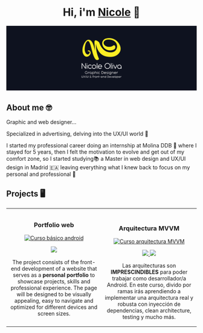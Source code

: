 <div align="center">
  
<h1 align="center">Hi, i'm <a href="https://nicoleoliva.github.io/NicoleOliva_Portfolio/index.html">Nicole</a> 👋
<div align="center">
  
</div>
</h1>

</div>


<img src="https://github.com/NicoleOliva/NicoleOliva/blob/main/Readme.Github-01.webp">


## About me 🤓

Graphic and web designer...

Specialized in advertising, delving into the UX/UI world 📱

I started my professional career doing an internship at Molina DDB 🫡
where I stayed for 5 years, then I felt the motivation to evolve and
get out of my comfort zone, so I started studying📚 a Master in web design
and UX/UI design in Madrid 🇪🇦 leaving everything what I knew back to
focus on my personal and professional 👾

## Projects 🖥️

<table>
<tr>
<td width="50%">
<h3 align="center">Portfolio web</h3>
<div align="center">
<a href="https://nicoleoliva.github.io/NicoleOliva_Portfolio/about.html" target="_blank">
<img src="https://github.com/NicoleOliva/NicoleOliva_Portfolio/blob/main/assets/portada_proyecto.png" width="400" alt="Curso básico android"></a>
<p>
<a href="https://github.com/ArisGuimera/Android-Expert" target="_blank">
<img src="https://img.shields.io/badge/CÓDIGO-ff9?style=for-the-badge&logo=github&logoColor=black">
</a>

</p>The project consists of the front-end development of a website that serves as a <strong>personal portfolio</strong> to showcase projects, skills and professional experience. The page will be designed to be visually appealing, easy to navigate and optimized for different devices and screen sizes.
</p>

</p>

</div>
                                                                                      
</td>

<td width="50%">
               <br>
<h3 align="center">Arquitectura MVVM</h3>
<div align="center">                                       
<a href="https://github.com/ArisGuimera/SimpleAndroidMVVM" target="_blank"><img src="https://i.imgur.com/7uCBigG.jpg" width="400" alt="Curso arquitectura MVVM"></a>
<br>
<p>
<a href="https://github.com/ArisGuimera/SimpleAndroidMVVM" target="_blank">
<img src="https://img.shields.io/badge/C%C3%93DIGO-80ffaa?style=for-the-badge&logo=github&logoColor=black">
</a>
<a href="https://youtu.be/hhhSMXi0R3E" target="_blank">
<img src="https://img.shields.io/badge/-Youtube-green?style=for-the-badge&color=3fFD7f">
</a>
</p>
</p>Las arquitecturas son <strong>IMPRESCINDIBLES</strong> para poder trabajar como desarrollador/a Android. En este curso, divido por ramas irás aprendiendo a implementar una arquitectura real y robusta con inyección de dependencias, clean architecture, testing y mucho más.</p>
</div>                                                             
</table>                                                                                 
</div>
<br>

<table>
<tr>



</table>                                                                                 
</div>
<br>
